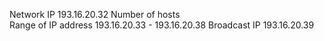 Network IP	193.16.20.32
Number of hosts  
Range of IP address	193.16.20.33 - 193.16.20.38
Broadcast IP	193.16.20.39
